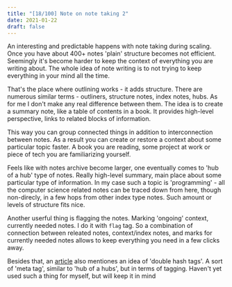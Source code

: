 ```yaml
---
title: "[18/100] Note on note taking 2"
date: 2021-01-22
draft: false
---
```


An interesting and predictable happens with note taking during scaling.
Once you have about 400+ notes 'plain' structure becomes not efficient. Seemingly it's become harder to keep the context of everything you are writing about. The whole idea of note writing  is to not trying to keep everything in your mind all the time.

That's the place where outlining works - it adds structure. There are numerous similar terms - outliners, structure notes, index notes, hubs. As for me I don't make any real difference between them. 
The idea is to create a summary note, like a table of contents in a book. It provides high-level perspective, links to related blocks of information.

This way you can group connected things in addition to interconnection between notes.
As a result you can create or restore a context about some particular topic faster. A book you are reading, some project at work or piece of tech you are familiarizing yourself.

Feels like with notes archive become larger, one eventually comes to 'hub of a hub' type of notes. Really high-level summary, main place about some particular type of information. 
In my case such a topic is 'programming' - all the computer science related notes can be traced down from here, though non-direcly, in a few hops from other index type notes.
Such amount or levels of structure fits nice.

Another userful thing is flagging the notes. Marking 'ongoing' context, currently needed notes. I do it with `flag` tag. 
So a combination of connection between releated notes, context/index notes, and marks for currently needed notes allows to keep everything you need in a few clicks away.

Besides that, an [article](https://zettelkasten.de/posts/three-layers-structure-zettelkasten) also mentiones an idea of 'double hash tags'. A sort of 'meta tag', similar to 'hub of a hubs', but in terms of tagging. 
Haven't yet used such a thing for myself, but will keep it in mind